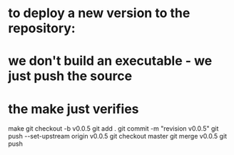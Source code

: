 # to deploy a new version to the repository:
# we don't build an executable - we just push the source
# the make just verifies
make
git checkout -b v0.0.5
git add .
git commit -m "revision v0.0.5"
git push --set-upstream origin v0.0.5
git checkout master
git merge v0.0.5
git push
